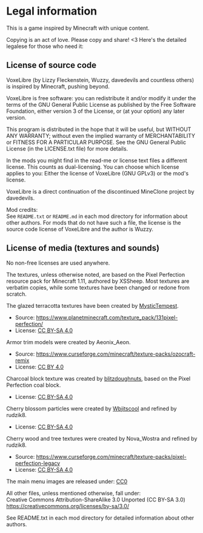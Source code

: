 # Legal information

This is a game inspired by Minecraft with unique content.

Copying is an act of love. Please copy and share! <3
Here's the detailed legalese for those who need it:


## License of source code

VoxeLibre (by Lizzy Fleckenstein, Wuzzy, davedevils and countless others)
is inspired by Minecraft, pushing beyond.

VoxeLibre is free software: you can redistribute it and/or modify
it under the terms of the GNU General Public License as published by
the Free Software Foundation, either version 3 of the License, or
(at your option) any later version.

This program is distributed in the hope that it will be useful,
but WITHOUT ANY WARRANTY; without even the implied warranty of
MERCHANTABILITY or FITNESS FOR A PARTICULAR PURPOSE. See the
GNU General Public License (in the LICENSE.txt file) for more
details.

In the mods you might find in the read-me or license
text files a different license. This counts as dual-licensing.
You can choose which license applies to you: Either the
license of VoxeLibre (GNU GPLv3) or the mod's license.

VoxeLibre is a direct continuation of the discontinued MineClone
project by davedevils.

Mod credits:\
See `README.txt` or `README.md` in each mod directory for information about other authors.
For mods that do not have such a file, the license is the source code license
of VoxeLibre and the author is Wuzzy.

## License of media (textures and sounds)

No non-free licenses are used anywhere.

The textures, unless otherwise noted, are based on the Pixel Perfection resource pack for Minecraft 1.11,
authored by XSSheep. Most textures are verbatim copies, while some textures have been changed or redone
from scratch.

The glazed terracotta textures have been created by [MysticTempest](https://github.com/MysticTempest).
* Source: <https://www.planetminecraft.com/texture_pack/131pixel-perfection/>
* License: [CC BY-SA 4.0](https://creativecommons.org/licenses/by-sa/4.0/)

Armor trim models were created by Aeonix_Aeon.
* Source: <https://www.curseforge.com/minecraft/texture-packs/ozocraft-remix>
* License: [CC BY 4.0](https://creativecommons.org/licenses/by/4.0/)

Charcoal block texture was created by [blitzdoughnuts](https://gitlab.com/ApplemunchFromDaDead), based on the Pixel Perfection coal block.
* License: [CC BY-SA 4.0](https://creativecommons.org/licenses/by-sa/4.0/)

Cherry blossom particles were created by [Wbjitscool](https://codeberg.org/Wbjitscool) and refined by rudzik8.
* License: [CC BY-SA 4.0](https://creativecommons.org/licenses/by-sa/4.0/)

Cherry wood and tree textures were created by Nova_Wostra and refined by rudzik8.
* Source: <https://www.curseforge.com/minecraft/texture-packs/pixel-perfection-legacy>
* License: [CC BY-SA 4.0](https://creativecommons.org/licenses/by-sa/4.0/)

The main menu images are released under: [CC0](https://creativecommons.org/publicdomain/zero/1.0/)

All other files, unless mentioned otherwise, fall under:\
Creative Commons Attribution-ShareAlike 3.0 Unported (CC BY-SA 3.0)
<https://creativecommons.org/licenses/by-sa/3.0/>

See README.txt in each mod directory for detailed information about other authors.
